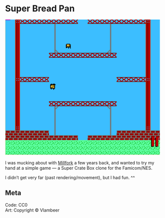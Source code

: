 # Super Bread Pan

![Screenshot of the program.](doc/screenshot.png)

I was mucking about with [Millfork](https://karols.github.io/millfork/) a few years back, and wanted to try my hand at a simple game — a Super Crate Box clone for the Famicom/NES.

I didn’t get very far (past rendering/movement), but I had fun. ^^

## Meta
Code: CC0  
Art: Copyright © Vlambeer
